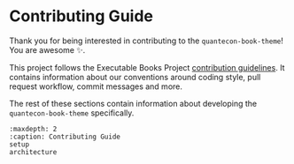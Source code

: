 # Contributing Guide

Thank you for being interested in contributing to the `quantecon-book-theme`! You
are awesome ✨.

This project follows the Executable Books Project [contribution guidelines](https://quantecon.org/en/latest/contributing.html).
It contains information about our conventions around coding style, pull request workflow, commit messages and more.

The rest of these sections contain information about developing the `quantecon-book-theme` specifically.

```{toctree}
:maxdepth: 2
:caption: Contributing Guide
setup
architecture
```

